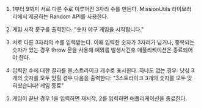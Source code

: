 1. 1부터 9까지 서로 다른 수로 이루어진 3자리 수를 만든다. 
MissionUtils 라이브러리에서 제공하는 Random API를 사용한다. 

2. 게임 시작 문구를 출력한다. "숫자 야구 게임을 시작합니다."

3. 서로 다른 3자리의 수를 입력받는다. 
이때 입력한 숫자가 3자리가 넘거나, 중복되는 숫자가 있는 경우 throw 문을 사용해 예외를 발생시킨후 
애플리케이션은 종료되어야 한다. 

4. 입력한 수에 대한 결과를 볼,스트라이크 개수로 표시한다. 
하나도 없는 경우: 낫싱
3개의 숫자를 모두 맞힐 경우 다음을 출력한다:
"3스트라이크
3개의 숫자를 모두 맞히셨습니다! 게임 종료"

5. 게임이 끝난 경우 1을 입력하면 재시작, 2를 입력하면 애플리케이션을 종료한다. 

